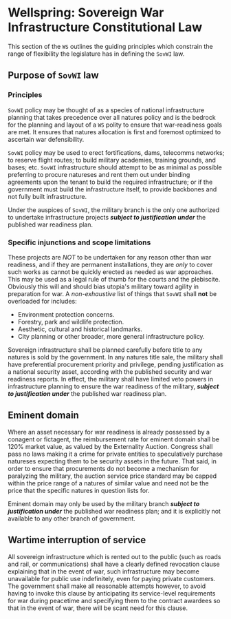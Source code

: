 
# Wellspring: Sovereign War Infrastructure Constitutional Law

This section of the `WS` outlines the guiding principles which constrain the range of flexibility the legislature has in defining the `SovWI` law.

## Purpose of `SovWI` law

### Principles

`SovWI` policy may be thought of as a species of national infrastructure planning that takes precedence over all natures policy and is the bedrock for the planning and layout of a `WS` polity to ensure that war-readiness goals are met. It ensures that natures allocation is first and foremost optimized to ascertain war defensibility.

`SovWI` policy may be used to erect fortifications, dams, telecomms networks; to reserve flight routes; to build military academies, training grounds, and bases; etc. `SovWI` infrastructure should attempt to be as minimal as possible preferring to procure natureses and rent them out under binding agreements upon the tenant to build the required infrastructure; or if the government must build the infrastructure itself, to provide backbones and not fully built infrastructure.

Under the auspices of `SovWI`, the military branch is the only one authorized to undertake infrastructure projects ***subject to justification under*** the published war readiness plan.

### Specific injunctions and scope limitations

These projects are *NOT* to be undertaken for any reason other than war readiness, and if they are permanent installations, they are *only* to cover such works as cannot be quickly erected as needed as war approaches. This may be used as a legal rule of thumb for the courts and the plebiscite. Obviously this will and should bias utopia's military toward agility in preparation for war. A *non-exhaustive* list of things that `SovWI` shall **not** be overloaded for includes:

- Environment protection concerns.
- Forestry, park and wildlife protection.
- Aesthetic, cultural and historical landmarks.
- City planning or other broader, more general infrastructure policy.

Sovereign infrastructure shall be planned carefully before title to any natures is sold by the government. In any natures title sale, the military shall have preferential procurement priority and privilege, pending justification as a national security asset, according with the published security and war readiness reports. In effect, the military shall have limited veto powers in infrastructure planning to ensure the war readiness of the military, ***subject to justification under*** the published war readiness plan.

## Eminent domain

Where an asset necessary for war readiness is already possessed by a conagent or fictagent, the reimbursement rate for eminent domain shall be 120% market value, as valued by the Externality Auction. Congress shall pass no laws making it a crime for private entities to speculatively purchase natureses expecting them to be security assets in the future. That said, in order to ensure that procurements do not become a mechanism for paralyzing the military, the auction service price standard may be capped within the price range of a natures of similar value and need not be the price that the specific natures in question lists for.

Eminent domain may only be used by the military branch ***subject to justification under*** the published war readiness plan; and it is explicitly not available to any other branch of government.

## Wartime interruption of service

All sovereign infrastructure which is rented out to the public (such as roads and rail, or communications) shall have a clearly defined revocation clause explaining that in the event of war, such infrastructure may become unavailable for public use indefinitely, even for paying private customers. The government shall make all reasonable attempts however, to avoid having to invoke this clause by anticipating its service-level requirements for war during peacetime and specifying them to the contract awardees so that in the event of war, there will be scant need for this clause.
